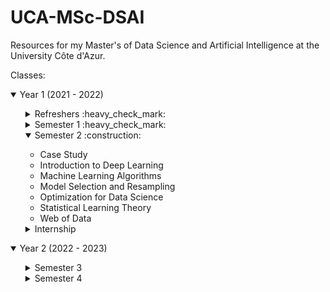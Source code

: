 # UCA-MSc-DSAI

Resources for my Master's of Data Science and Artificial Intelligence at the University Côte d'Azur.

Classes:

<details open>
  <summary> Year 1 (2021 - 2022) </summary>

  <ul>
  <details>
    <summary> Refreshers :heavy_check_mark: </summary>
    <ul>
      <li> Algorithmics </li>
      <li> Basic tools </li>
      <li> Linear Algebra </li>
      <li> Probabilities </li>
      <li> Research Methods </li>
    </ul>
  </details>

  <details>
    <summary> Semester 1 :heavy_check_mark: </summary>
    <ul>
      <li> Data Visualization </li>
      <li> Ethics </li>
      <li> Intro to Machine Learning </li>
      <li> Python Data Manipulation </li>
      <li> R Processing Large Datasets </li>
      <li> Seminar </li>
      <li> Statistical Inference Practice </li>
      <li> Statistical Inference Theory </li>
    </ul>
  </details>

  <details open>
    <summary> Semester 2 :construction: </summary>
    <ul>
      <li> Case Study </li>
      <li> Introduction to Deep Learning </li>
      <li> Machine Learning Algorithms </li>
      <li> Model Selection and Resampling </li>
      <li> Optimization for Data Science </li>
      <li> Statistical Learning Theory </li>
      <li> Web of Data </li>
    </ul>
  </details>
  
  <details>
    <summary> Internship </summary>
  </details>
  </ul>
</details>

<details open>
<summary> Year 2 (2022 - 2023) </summary>
<ul>

  <details>
  <summary> Semester 3 </summary>
  <ul>
  <li></li>
  </ul>
  </details>
  <details>
</li>
  <summary> Semester 4 </summary>
  </details>
</ul>
</details>
</ul>
